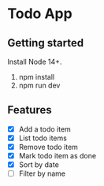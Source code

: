 # Todo App

## Getting started

Install Node 14+.

1. npm install
2. npm run dev

## Features

- [x] Add a todo item
- [x] List todo items
- [x] Remove todo item
- [x] Mark todo item as done
- [x] Sort by date
- [ ] Filter by name